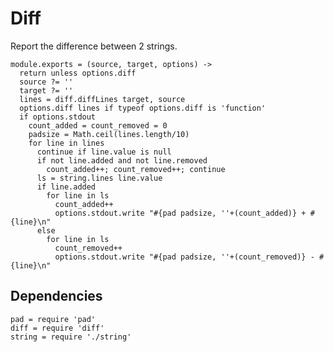 
# Diff

Report the difference between 2 strings.

    module.exports = (source, target, options) ->
      return unless options.diff
      source ?= ''
      target ?= ''
      lines = diff.diffLines target, source
      options.diff lines if typeof options.diff is 'function'
      if options.stdout
        count_added = count_removed = 0
        padsize = Math.ceil(lines.length/10)
        for line in lines
          continue if line.value is null
          if not line.added and not line.removed
            count_added++; count_removed++; continue
          ls = string.lines line.value
          if line.added
            for line in ls
              count_added++
              options.stdout.write "#{pad padsize, ''+(count_added)} + #{line}\n"
          else
            for line in ls
              count_removed++
              options.stdout.write "#{pad padsize, ''+(count_removed)} - #{line}\n"

## Dependencies

    pad = require 'pad'
    diff = require 'diff'
    string = require './string'
